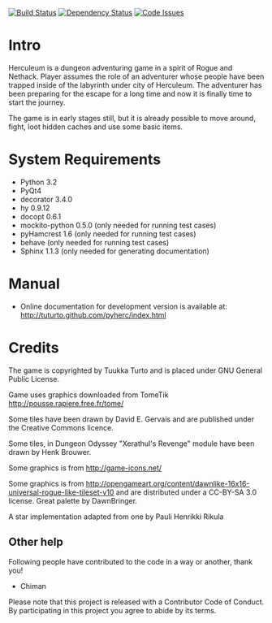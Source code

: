 [![Build Status](https://travis-ci.org/tuturto/pyherc.svg)](https://travis-ci.org/tuturto/pyherc)
[![Dependency Status](https://gemnasium.com/tuturto/pyherc.svg)](https://gemnasium.com/tuturto/pyherc)
[![Code Issues](http://www.quantifiedcode.com/api/v1/project/f453e229d15a45ec98f90d9767b59ef1/badge.svg)](http://www.quantifiedcode.com/app/project/f453e229d15a45ec98f90d9767b59ef1)

Intro
=====
Herculeum is a dungeon adventuring game in a spirit of Rogue and Nethack.
Player assumes the role of an adventurer whose people have been trapped inside
of the labyrinth under city of Herculeum. The adventurer has been preparing for
the escape for a long time and now it is finally time to start the journey.

The game is in early stages still, but it is already possible to move around,
fight, loot hidden caches and use some basic items.

System Requirements
===================
- Python 3.2
- PyQt4
- decorator 3.4.0
- hy 0.9.12
- docopt 0.6.1
- mockito-python 0.5.0 (only needed for running test cases)
- pyHamcrest 1.6 (only needed for running test cases)
- behave (only needed for running test cases)
- Sphinx 1.1.3 (only needed for generating documentation)

Manual
======
- Online documentation for development version is available at:
  http://tuturto.github.com/pyherc/index.html

Credits
=======
The game is copyrighted by Tuukka Turto and is placed under
GNU General Public License.

Game uses graphics downloaded from TomeTik <http://pousse.rapiere.free.fr/tome/>

Some tiles have been drawn by David E. Gervais
and are published under the Creative Commons licence.

Some tiles, in Dungeon Odyssey "Xerathul's Revenge" module have been drawn
by Henk Brouwer.

Some graphics is from http://game-icons.net/

Some graphics is from http://opengameart.org/content/dawnlike-16x16-universal-rogue-like-tileset-v10
and are distributed under a CC-BY-SA 3.0 license. Great palette by DawnBringer.

A star implementation adapted from one by Pauli Henrikki Rikula

Other help
----------
Following people have contributed to the code in a way or another, thank you!

- Chiman


Please note that this project is released with a Contributor Code of Conduct. By participating in this project you agree to abide by its terms.
